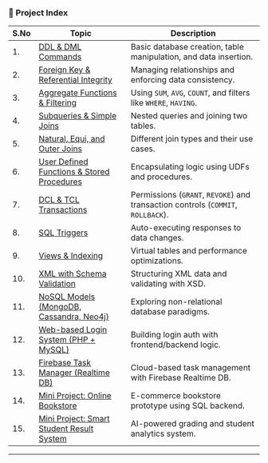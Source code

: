
### 📘 Project Index

| S.No | Topic                                                                                      | Description                                                                      |
| ---- | ------------------------------------------------------------------------------------------ | -------------------------------------------------------------------------------- |
| 1.   | [DDL & DML Commands](#01_ddl_dml_commands.sql)                                                 | Basic database creation, table manipulation, and data insertion.                 |
| 2.   | [Foreign Key & Referential Integrity](#02_foreign_key_referential_integrity.sql)               | Managing relationships and enforcing data consistency.                           |
| 3.   | [Aggregate Functions & Filtering](#03_aggregate_functions_filtering.sql)                       | Using `SUM`, `AVG`, `COUNT`, and filters like `WHERE`, `HAVING`.                 |
| 4.   | [Subqueries & Simple Joins](#04_subqueries_simple_joins.sql)                                   | Nested queries and joining two tables.                                           |
| 5.   | [Natural, Equi, and Outer Joins](#05_natural_equi_outer_joins.sql)                          | Different join types and their use cases.                                        |
| 6.   | [User Defined Functions & Stored Procedures](#06_user_defined_functions_procedures.sql) | Encapsulating logic using UDFs and procedures.                                   |
| 7.   | [DCL & TCL Transactions](#07_dcl_tcl_transactions.sql)                                         | Permissions (`GRANT`, `REVOKE`) and transaction controls (`COMMIT`, `ROLLBACK`). |
| 8.   | [SQL Triggers](#08_sql_triggers.sql)                                                            | Auto-executing responses to data changes.                                        |
| 9.   | [Views & Indexing](#09_views_and_indexing.sql)                                                     | Virtual tables and performance optimizations.                                    |
| 10.  | [XML with Schema Validation](#10_XML_with_Schema_Validation.sql)                               | Structuring XML data and validating with XSD.                                    |
| 11.  | [NoSQL Models (MongoDB, Cassandra, Neo4j)](#11_nosql_models.sql)       | Exploring non-relational database paradigms.                                     |
| 12.  | [Web-based Login System (PHP + MySQL)](#12-web-based-login-system-php--mysql)              | Building login auth with frontend/backend logic.                                 |
| 13.  | [Firebase Task Manager (Realtime DB)](#13-firebase-task-manager-realtime-db)               | Cloud-based task management with Firebase Realtime DB.                           |
| 14.  | [Mini Project: Online Bookstore](#14-mini-project-online-bookstore)                        | E-commerce bookstore prototype using SQL backend.                                |
| 15.  | [Mini Project: Smart Student Result System](#15-mini-project-smart-student-result-system)  | AI-powered grading and student analytics system.                                 |

---

